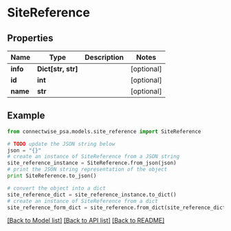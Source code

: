 # SiteReference


## Properties
Name | Type | Description | Notes
------------ | ------------- | ------------- | -------------
**info** | **Dict[str, str]** |  | [optional] 
**id** | **int** |  | [optional] 
**name** | **str** |  | [optional] 

## Example

```python
from connectwise_psa.models.site_reference import SiteReference

# TODO update the JSON string below
json = "{}"
# create an instance of SiteReference from a JSON string
site_reference_instance = SiteReference.from_json(json)
# print the JSON string representation of the object
print SiteReference.to_json()

# convert the object into a dict
site_reference_dict = site_reference_instance.to_dict()
# create an instance of SiteReference from a dict
site_reference_form_dict = site_reference.from_dict(site_reference_dict)
```
[[Back to Model list]](../README.md#documentation-for-models) [[Back to API list]](../README.md#documentation-for-api-endpoints) [[Back to README]](../README.md)


